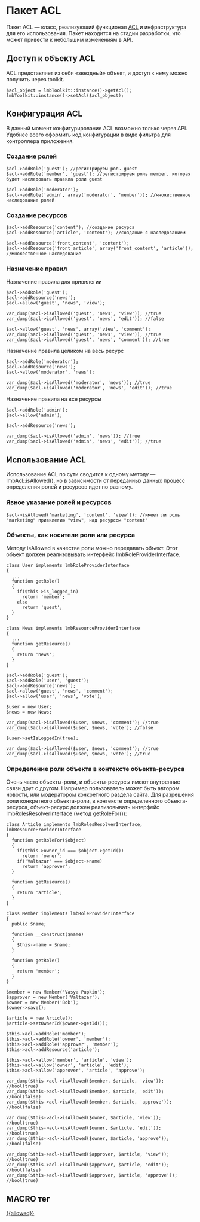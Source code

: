 # Пакет ACL
Пакет ACL — класс, реализующий функционал [ACL](http://ru.wikipedia.org/wiki/ACL) и инфраструктура для его использования.
Пакет находится на стадии разработки, что может привести к небольшим изменениям в API.

## Доступ к объекту ACL
ACL представляет из себя «звездный» объект, и доступ к нему можно получить через toolkit.

    $acl_object = lmbToolkit::instance()->getAcl();
    lmbToolkit::instance()->setAcl($acl_object);

## Конфигурация ACL
В данный момент конфигурирование ACL возможно только через API. Удобнее всего оформить код конфигурации в виде фильтра для контроллера приложения.

### Создание ролей

    $acl->addRole('guest'); //регистрируем роль guest
    $acl->addRole('member', 'guest'); //регистрируем роль member, которая будет наследовать правила роли guest
 
    $acl->addRole('moderator');
    $acl->addRole('admin', array('moderator', 'member')); //множественное наследование ролей

### Создание ресурсов

    $acl->addResource('content'); //создание ресурса
    $acl->addResource('article', 'content'); //создание с наследованием
 
    $acl->addResource('front_content', 'content');
    $acl->addResource('front_article', array('front_content', 'article')); //множественное наследование

### Назначение правил
Назначение правила для привилегии

    $acl->addRole('guest');
    $acl->addResource('news');
    $acl->allow('guest', 'news', 'view');
 
    var_dump($acl->isAllowed('guest', 'news', 'view')); //true
    var_dump($acl->isAllowed('guest', 'news', 'edit')); //false
 
    $acl->allow('guest', 'news', array('view', 'comment');
    var_dump($acl->isAllowed('guest', 'news', 'view')); //true
    var_dump($acl->isAllowed('guest', 'news', 'comment')); //true

Назначение правила целиком на весь ресурс

    $acl->addRole('moderator');
    $acl->addResource('news');
    $acl->allow('moderator', 'news');
 
    var_dump($acl->isAllowed('moderator', 'news')); //true
    var_dump($acl->isAllowed('moderator', 'news', 'edit')); //true

Назначение правила на все ресурсы

    $acl->addRole('admin');
    $acl->allow('admin');

    $acl->addResource('news');
 
    var_dump($acl->isAllowed('admin', 'news')); //true
    var_dump($acl->isAllowed('admin', 'news', 'edit')); //true

## Использование ACL
Использование ACL по сути сводится к одному методу — lmbAcl::isAllowed(), но в зависимости от переданных данных процесс определения ролей и ресурсов идет по разному.

### Явное указание ролей и ресурсов

    $acl->isAllowed('marketing', 'content', 'view')); //имеет ли роль "marketing" привилегию "view", над ресурсом "content"

### Объекты, как носители роли или ресурса
Методу isAllowed в качестве роли можно передавать объект. Этот объект должен реализовывать интерфейс lmbRoleProviderInterface.

    class User implements lmbRoleProviderInterface
    {
      ...
      function getRole()
      {
        if($this->is_logged_in)
          return 'member';
        else
          return 'guest';
      }
    }
 
    class News implements lmbResourceProviderInterface
    {
      ...
      function getResource()
      {
        return 'news';
      }
    }
 
    $acl->addRole('guest');
    $acl->addRole('user', 'guest');
    $acl->addResource('news');
    $acl->allow('guest', 'news', 'comment');
    $acl->allow('user', 'news', 'vote');
 
    $user = new User;
    $news = new News;
 
    var_dump($acl->isAllowed($user, $news, 'comment'); //true
    var_dump($acl->isAllowed($user, $news, 'vote'); //false
 
    $user->setIsLoggedIn(true);
 
    var_dump($acl->isAllowed($user, $news, 'comment'); //true
    var_dump($acl->isAllowed($user, $news, 'vote'); //true

### Определение роли объекта в контексте объекта-ресурса
Очень часто объекты-роли, и объекты-ресурсы имеют внутренние связи друг с другом. Например пользователь может быть автором новости, или модератором конкретного раздела сайта. Для разрешения роли конкретного объекта-роли, в контексте определенного объекта-ресурса, объект-ресурс должен реализовывать интерфейс lmbRolesResolverInterface (метод getRoleFor()):

    class Article implements lmbRolesResolverInterface, lmbResourceProviderInterface
    {  
      function getRoleFor($object)
      {
        if($this->owner_id === $object->getId())
          return 'owner';
        if('Valtazar' === $object->name)
          return 'approver';
      }
 
      function getResource()
      {
        return 'article';
      }
    }
 
    class Member implements lmbRoleProviderInterface
    {
      public $name;  
 
      function __construct($name)
      {
        $this->name = $name;
      }
 
      function getRole()
      {
        return 'member';
      }
    }
 
    $member = new Member('Vasya Pupkin');
    $approver = new Member('Valtazar');
    $owner = new Member('Bob');
    $owner->save();
 
    $article = new Article();
    $article->setOwnerId($owner->getId());
 
    $this->acl->addRole('member');
    $this->acl->addRole('owner', 'member');
    $this->acl->addRole('approver', 'member');
    $this->acl->addResource('article');
 
    $this->acl->allow('member', 'article', 'view');
    $this->acl->allow('owner', 'article', 'edit');
    $this->acl->allow('approver', 'article', 'approve');
 
    var_dump($this->acl->isAllowed($member, $article, 'view')); //bool(true)
    var_dump($this->acl->isAllowed($member, $article, 'edit')); //bool(false)
    var_dump($this->acl->isAllowed($member, $article, 'approve')); //bool(false)
 
    var_dump($this->acl->isAllowed($owner, $article, 'view')); //bool(true)
    var_dump($this->acl->isAllowed($owner, $article, 'edit')); //bool(true)
    var_dump($this->acl->isAllowed($owner, $article, 'approve')); //bool(false)
 
    var_dump($this->acl->isAllowed($approver, $article, 'view')); //bool(true)
    var_dump($this->acl->isAllowed($approver, $article, 'edit')); //bool(false)
    var_dump($this->acl->isAllowed($approver, $article, 'approve')); //bool(true)

## MACRO тег
[{{allowed}}](../../../macro/docs/ru/macro/tags/acl_tags/allowed_tag.md)
